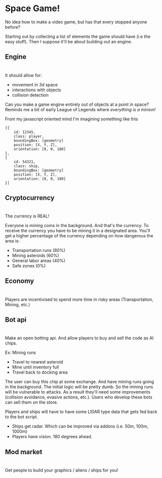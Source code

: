 # Space Game!

No idea how to make a video game, but has that every stopped anyone before?

Starting out by collecting a list of elements the game should have (i.e the easy stuff). Then I suppose it'll be about building out an engine.

## Engine

#

It should allow for:

-   movement in 3d space
-   interactions with objects
-   collision detection

Can you make a game engine entirely out of objects at a point in space?
Reminds me a bit of early League of Legends where _everything is a minion!_

From my javascript oriented mind I'm imagining something like this

```
[{
    id: 12345,
    class: player,
    boundingBox: [geometry]
    position: [X, Y, Z],
    orientation: [0, 0, 180]
},
{
    id: 54321,
    class: ship,
    boundingBox: [geometry]
    position: [X, Y, Z],
    orientation: [0, 0, 180]
}]
```

## Cryptocurrency

#

The currency is REAL!

Everyone is mining coins in the background. And that's the currency.
To receive the currency you have to be mining it in a designated area. You'll get a higher percentage of the currency depending on how dangerous the area is:

-   Transportation runs (80%)
-   Mining asteroids (60%)
-   General labor areas (40%)
-   Safe zones (0%)

## Economy

#

Players are incentivised to spend more time in risky areas (Transportation, Mining, etc.)

## Bot api

#

Make an open botting api. And allow players to buy and sell the code as AI chips.

Ex: Mining runs

-   Travel to nearest asteroid
-   Mine until inventory full
-   Travel back to docking area

The user can buy this chip at some exchange. And have mining runs going in the background. The initial logic will be pretty dumb. So the mining runs will be vulnerable to attacks. As a result they'll need some improvements (collision avoidance, evasive actions, etc.). Users who develop these bots can sell them on the store.

Players and ships will have to have some LIDAR type data that gets fed back to the bot script.

-   Ships get radar. Which can be improved via addons (i.e. 50m, 100m, 1000m)
-   Players have vision. 180 degrees ahead.

## Mod market

#

Get people to build your graphics / aliens / ships for you!
